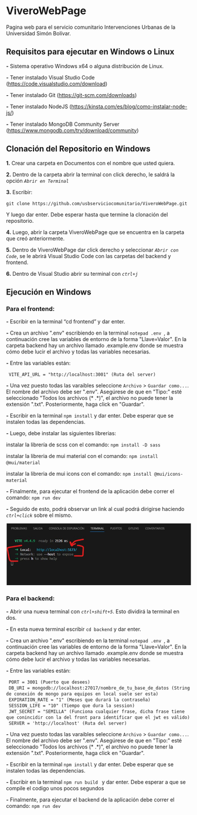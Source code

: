 # ViveroWebPage
Pagina web para el servicio comunitario Intervenciones Urbanas de la Universidad Simón Bolívar.

## Requisitos para ejecutar en Windows o Linux
**-** Sistema operativo Windows x64 o alguna distribución de Linux.

**-** Tener instalado Visual Studio Code (https://code.visualstudio.com/download)

**-** Tener instalado Git (https://git-scm.com/downloads)

**-** Tener instalado NodeJS (https://kinsta.com/es/blog/como-instalar-node-js/)

**-** Tener instalado MongoDB Community Server (https://www.mongodb.com/try/download/community)

## Clonación del Repositorio en Windows

**1.** Crear una carpeta en Documentos con el nombre que usted quiera.

**2.** Dentro de la carpeta abrir la terminal con click derecho, le saldrá la opción *```Abrir en Terminal```*

**3.** Escribir:

```
git clone https://github.com/usbserviciocomunitario/ViveroWebPage.git
```
   
Y luego dar enter. Debe esperar hasta que termine la clonación del repositorio.
   
**4.** Luego, abrir la carpeta ViveroWebPage que se encuentra en la carpeta que creó anteriormente.

**5.** Dentro de ViveroWebPage dar click derecho y seleccionar *```Abrir con Code```*, se le abrirá Visual Studio Code con las carpetas del backend y frontend.

**6.** Dentro de Visual Studio abrir su terminal con *```ctrl+j```*

## Ejecución en Windows

   ### Para el frontend:

**-** Escribir en la terminal “cd frontend” y dar enter.

**-** Crea un archivo ".env" escribiendo en la terminal  ```notepad .env ```, a continuación cree las variables de entorno de la forma "Llave=Valor". En la carpeta backend hay un archivo llamado .example.env donde se muestra cómo debe lucir el archivo y todas las variables necesarias.

**-** Entre las variables están:
```
 VITE_API_URL = "http://localhost:3001" (Ruta del server)
```

**-** Una vez puesto todas las varaibles seleccione ```Archivo``` > ``` Guardar como... ```. El nombre del archivo debe ser ".env". Asegúrese de que en "Tipo:" esté seleccionado "Todos los archivos (* .*)", el archivo no puede tener la extensión ".txt". Posteriormente, haga click en "Guardar".

**-** Escribir en la terminal ```npm install``` y dar enter. Debe esperar que se instalen todas las dependencias.

**-** Luego, debe instalar las siguientes librerias: 

instalar la librería de scss con el comando: ```npm install -D sass```

instalar la libreria de mui material con el comando: ```npm install @mui/material```

instalar la libreria de mui icons con el comando: ```npm install @mui/icons-material```

**-** Finalmente, para ejecutar el frontend de la aplicación debe correr el comando: ```npm run dev```

**-** Seguido de esto, podrá observar un link al cual podrá dirigirse haciendo *```ctrl+click```* sobre el mismo.

![URL para visualizar el frontend](images/URL_localhost.jpg)


  ### Para el backend:

**-** Abrir una nueva terminal con *```ctrl+shift+5```*. Esto dividirá la terminal en dos.

**-** En esta nueva terminal escribir ```cd backend``` y dar enter.

**-** Crea un archivo ".env" escribiendo en la terminal  ```notepad .env ```, a continuación cree las variables de entorno de la forma "Llave=Valor". En la carpeta backend hay un archivo llamado .example.env donde se muestra cómo debe lucir el archivo y todas las variables necesarias.

**-** Entre las variables están:
```
 PORT = 3001 (Puerto que desees)
 DB_URI = mongodb://localhost:27017/nombre_de_tu_base_de_datos (String de conexión de mongo para equipos en local suele ser esta)
 EXPIRATION_RATE = "1" (Meses que durará la contraseña)
 SESSION_LIFE = "10" (Tiempo que dura la session)
 JWT_SECRET = "SEMILLA" (Funciona cualquier frase, dicha frase tiene que conincidir con la del front para identificar que el jwt es válido)
 SERVER = 'http://localhost' (Ruta del server)
```

**-** Una vez puesto todas las varaibles seleccione ```Archivo``` > ``` Guardar como... ```. El nombre del archivo debe ser ".env". Asegúrese de que en "Tipo:" esté seleccionado "Todos los archivos (* .*)", el archivo no puede tener la extensión ".txt". Posteriormente, haga click en "Guardar".

**-** Escribir en la terminal ```npm install``` y dar enter. Debe esperar que se instalen todas las dependencias.

**-** Escribir en la terminal  ```npm run build ``` y dar enter. Debe esperar a que se compile el codigo unos pocos segundos

**-** Finalmente, para ejecutar el backend de la aplicación debe correr el comando: ```npm run dev```


